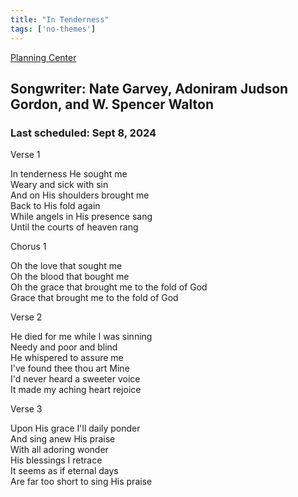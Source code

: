 ```yaml
---
title: "In Tenderness"
tags: ['no-themes']
---
```


[Planning Center](https://services.planningcenteronline.com/songs/12807736)

## Songwriter: Nate Garvey, Adoniram Judson Gordon, and W. Spencer Walton
### Last scheduled: Sept 8, 2024          

Verse 1  
  
In tenderness He sought me  
Weary and sick with sin  
And on His shoulders brought me  
Back to His fold again  
While angels in His presence sang  
Until the courts of heaven rang  
  
Chorus 1  
  
Oh the love that sought me  
Oh the blood that bought me  
Oh the grace that brought me to the fold of God  
Grace that brought me to the fold of God  
  
Verse 2  
  
He died for me while I was sinning  
Needy and poor and blind  
He whispered to assure me  
I've found thee thou art Mine  
I'd never heard a sweeter voice  
It made my aching heart rejoice  
  
Verse 3  
  
Upon His grace I'll daily ponder  
And sing anew His praise  
With all adoring wonder  
His blessings I retrace  
It seems as if eternal days  
Are far too short to sing His praise
